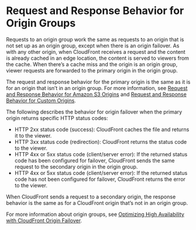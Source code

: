# Request and Response Behavior for Origin Groups<a name="RequestAndResponseBehaviorOriginGroups"></a>

Requests to an origin group work the same as requests to an origin that is not set up as an origin group, except when there is an origin failover\. As with any other origin, when CloudFront receives a request and the content is already cached in an edge location, the content is served to viewers from the cache\. When there’s a cache miss and the origin is an origin group, viewer requests are forwarded to the primary origin in the origin group\.

The request and response behavior for the primary origin is the same as it is for an origin that isn’t in an origin group\. For more information, see [Request and Response Behavior for Amazon S3 Origins](RequestAndResponseBehaviorS3Origin.md) and [Request and Response Behavior for Custom Origins](RequestAndResponseBehaviorCustomOrigin.md)\.

The following describes the behavior for origin failover when the primary origin returns specific HTTP status codes:
+ HTTP 2xx status code \(success\): CloudFront caches the file and returns it to the viewer\.
+ HTTP 3xx status code \(redirection\): CloudFront returns the status code to the viewer\.
+ HTTP 4xx or 5xx status code \(client/server error\): If the returned status code has been configured for failover, CloudFront sends the same request to the secondary origin in the origin group\.
+ HTTP 4xx or 5xx status code \(client/server error\): If the returned status code has not been configured for failover, CloudFront returns the error to the viewer\.

When CloudFront sends a request to a secondary origin, the response behavior is the same as for a CloudFront origin that’s not in an origin group\.

For more information about origin groups, see [Optimizing High Availability with CloudFront Origin Failover](high_availability_origin_failover.md)\.